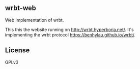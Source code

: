 wrbt-web
--------

Web implementation of wrbt.

This this the website running on http://wrbt.hyperboria.net/. It's implementing the wrbt protocol https://benhylau.github.io/wrbt/.

License
-------

GPLv3
